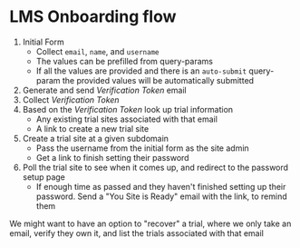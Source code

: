 # LMS Onboarding flow

1. Initial Form
	- Collect `email`, `name`, and `username`
	- The values can be prefilled from query-params
	- If all the values are provided and there is an `auto-submit` query-param the provided values will be automatically submitted
2. Generate and send *Verification Token* email
3. Collect *Verification Token*
4. Based on the *Verification Token* look up trial information
	- Any existing trial sites associated with that email
	- A link to create a new trial site
5. Create a trial site at a given subdomain
	- Pass the username from the initial form as the site admin
	- Get a link to finish setting their password
6. Poll the trial site to see when it comes up, and redirect to the password setup page
	- If enough time as passed and they haven't finished setting up their password. Send a "You Site is Ready" email with the link, to remind them

We might want to have an option to "recover" a trial, where we only take an email, verify they own it, and list the trials associated with that email

